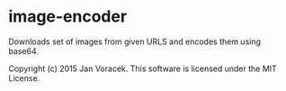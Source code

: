 # image-encoder #

Downloads set of images from given URLS and encodes them using base64.

Copyright (c) 2015 Jan Voracek. This software is licensed under the MIT License.